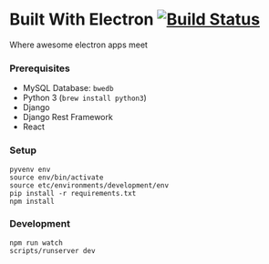 # Built With Electron [![Build Status](https://magnum.travis-ci.com/ekonstantinidis/builtwithelectron.svg?token=9QR4ewbqbkEmHps6q5sq&branch=hello-npm)](https://magnum.travis-ci.com/ekonstantinidis/builtwithelectron)
Where awesome electron apps meet

### Prerequisites

 - MySQL Database: `bwedb`
 - Python 3 (`brew install python3`)
 - Django
 - Django Rest Framework
 - React


### Setup

    pyvenv env
    source env/bin/activate
    source etc/environments/development/env
    pip install -r requirements.txt
    npm install


### Development

    npm run watch
    scripts/runserver dev
